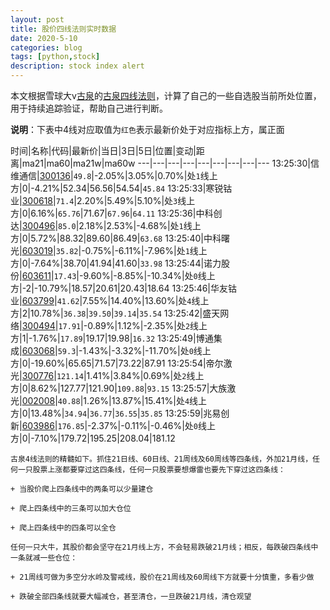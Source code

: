 ```yaml
---
layout: post
title: 股价四线法则实时数据
date: 2020-5-10
categories: blog
tags: [python,stock]
description: stock index alert
---
```



本文根据雪球大v[古泉](https://xueqiu.com/u/7148646888)的[古泉四线法则](https://xueqiu.com/7148646888/130498192)，计算了自己的一些自选股当前所处位置，用于持续追踪验证，帮助自己进行判断。

**说明**：下表中4线对应取值为`红色`表示最新价处于对应指标上方，属正面

时间|名称|代码|最新价|当日|3日|5日|位置|变动|距离|ma21|ma60|ma21w|ma60w
---|---|---|---|---|---|---|---|---
13:25:30|信维通信|[300136](https://xueqiu.com/S/SZ300136)|`49.8`|-2.05%|3.05%|0.70%|处`1`线上方|0|-4.21%|52.34|56.56|54.54|`45.84`
13:25:33|寒锐钴业|[300618](https://xueqiu.com/S/SZ300618)|`71.4`|2.20%|5.49%|5.10%|处`3`线上方|0|6.16%|`65.76`|71.67|`67.96`|`64.11`
13:25:36|中科创达|[300496](https://xueqiu.com/S/SZ300496)|`85.0`|2.18%|2.53%|-4.68%|处`1`线上方|0|5.72%|88.32|89.60|86.49|`63.68`
13:25:40|中科曙光|[603019](https://xueqiu.com/S/SH603019)|`35.82`|-0.75%|-6.11%|-7.96%|处`1`线上方|0|-7.64%|38.70|41.94|41.60|`33.98`
13:25:44|诺力股份|[603611](https://xueqiu.com/S/SH603611)|`17.43`|-9.60%|-8.85%|-10.34%|处`0`线上方|-2|-10.79%|18.57|20.61|20.43|18.64
13:25:46|华友钴业|[603799](https://xueqiu.com/S/SH603799)|`41.62`|7.55%|14.40%|13.60%|处`4`线上方|2|10.78%|`36.38`|`39.50`|`39.14`|`35.54`
13:25:42|盛天网络|[300494](https://xueqiu.com/S/SZ300494)|`17.91`|-0.89%|1.12%|-2.35%|处`2`线上方|1|-1.76%|`17.89`|19.17|19.98|`16.32`
13:25:49|博通集成|[603068](https://xueqiu.com/S/SH603068)|`59.3`|-1.43%|-3.32%|-11.70%|处`0`线上方|0|-19.60%|65.65|71.57|73.22|87.91
13:25:54|帝尔激光|[300776](https://xueqiu.com/S/SZ300776)|`121.14`|1.41%|3.84%|0.69%|处`2`线上方|0|8.62%|127.77|121.90|`109.88`|`93.15`
13:25:57|大族激光|[002008](https://xueqiu.com/S/SZ002008)|`40.88`|1.26%|13.87%|15.41%|处`4`线上方|0|13.48%|`34.94`|`36.77`|`36.55`|`35.85`
13:25:59|兆易创新|[603986](https://xueqiu.com/S/SH603986)|`176.85`|-2.37%|-0.11%|-0.46%|处`0`线上方|0|-7.10%|179.72|195.25|208.04|181.12

```
古泉4线法则的精髓如下。抓住21日线、60日线、21周线及60周线等四条线，外加21月线，任何一只股票上涨都要穿过这四条线，任何一只股票要想爆雷也要先下穿过这四条线：

+ 当股价爬上四条线中的两条可以少量建仓

+ 爬上四条线中的三条可以加大仓位

+ 爬上四条线中的四条可以全仓

任何一只大牛，其股价都会坚守在21月线上方，不会轻易跌破21月线；相反，每跌破四条线中一条就减一些仓位：

+ 21周线可做为多空分水岭及警戒线，股价在21周线及60周线下方就要十分慎重，多看少做

+ 跌破全部四条线就要大幅减仓，甚至清仓，一旦跌破21月线，清仓观望
```